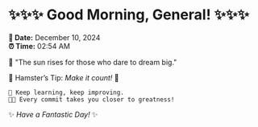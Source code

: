 # ✨✨✨ Good Morning, General! ✨✨✨

**📅 Date:** December 10, 2024  
**⏰ Time:** 02:54 AM  

🌅 "The sun rises for those who dare to dream big."  

🐹 Hamster’s Tip: _Make it count!_ 💪  

```
🚀 Keep learning, keep improving.  
🧑‍💻 Every commit takes you closer to greatness!  
```

✨ *Have a Fantastic Day!* ✨  
